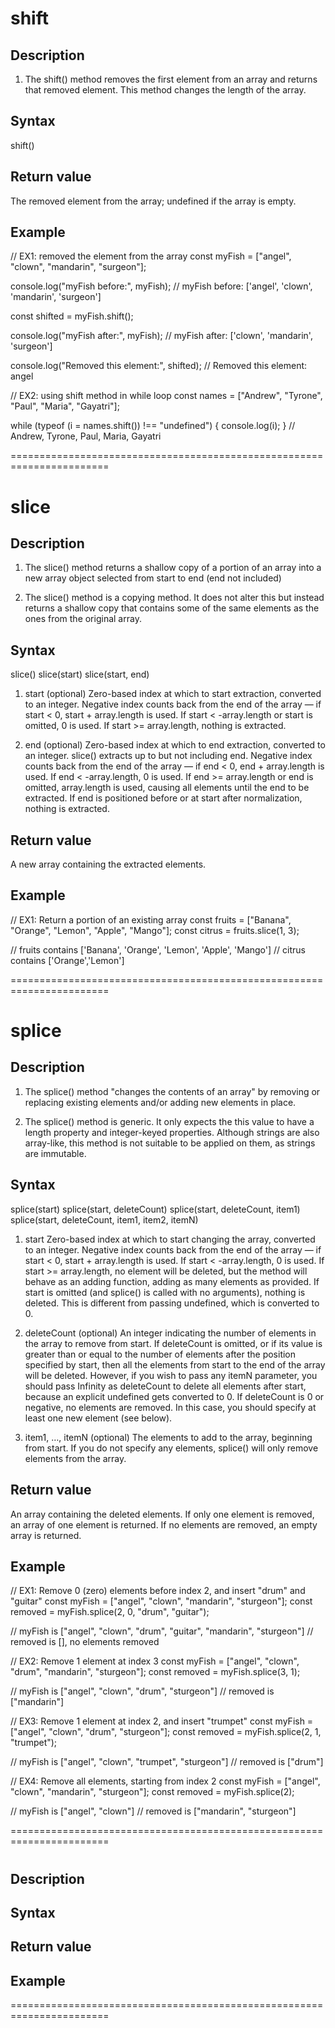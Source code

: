 # shift

## Description

1. The shift() method removes the first element from an array and returns that removed element.
   This method changes the length of the array.

## Syntax

shift()

## Return value

The removed element from the array; undefined if the array is empty.

## Example

// EX1: removed the element from the array
const myFish = ["angel", "clown", "mandarin", "surgeon"];

console.log("myFish before:", myFish);
// myFish before: ['angel', 'clown', 'mandarin', 'surgeon']

const shifted = myFish.shift();

console.log("myFish after:", myFish);
// myFish after: ['clown', 'mandarin', 'surgeon']

console.log("Removed this element:", shifted);
// Removed this element: angel

// EX2: using shift method in while loop
const names = ["Andrew", "Tyrone", "Paul", "Maria", "Gayatri"];

while (typeof (i = names.shift()) !== "undefined") {
console.log(i);
}
// Andrew, Tyrone, Paul, Maria, Gayatri

=======================================================================

# slice

## Description

1. The slice() method returns a shallow copy of a portion of an array into a new array object selected from start to end (end not included)

2. The slice() method is a copying method.
   It does not alter this but instead returns a shallow copy that contains some of the same elements as the ones from the original array.

## Syntax

slice()
slice(start)
slice(start, end)

1. start (optional)
   Zero-based index at which to start extraction, converted to an integer.
   Negative index counts back from the end of the array — if start < 0, start + array.length is used.
   If start < -array.length or start is omitted, 0 is used.
   If start >= array.length, nothing is extracted.

2. end (optional)
   Zero-based index at which to end extraction, converted to an integer. slice() extracts up to but not including end.
   Negative index counts back from the end of the array — if end < 0, end + array.length is used.
   If end < -array.length, 0 is used.
   If end >= array.length or end is omitted, array.length is used, causing all elements until the end to be extracted.
   If end is positioned before or at start after normalization, nothing is extracted.

## Return value

A new array containing the extracted elements.

## Example

// EX1: Return a portion of an existing array
const fruits = ["Banana", "Orange", "Lemon", "Apple", "Mango"];
const citrus = fruits.slice(1, 3);

// fruits contains ['Banana', 'Orange', 'Lemon', 'Apple', 'Mango']
// citrus contains ['Orange','Lemon']

=======================================================================

# splice

## Description

1. The splice() method "changes the contents of an array" by removing or
   replacing existing elements and/or adding new elements in place.

2. The splice() method is generic. It only expects the this value to have a length property and integer-keyed properties.
   Although strings are also array-like, this method is not suitable to be applied on them, as strings are immutable.

## Syntax

splice(start)
splice(start, deleteCount)
splice(start, deleteCount, item1)
splice(start, deleteCount, item1, item2, itemN)

1. start
   Zero-based index at which to start changing the array, converted to an integer.
   Negative index counts back from the end of the array — if start < 0, start + array.length is used.
   If start < -array.length, 0 is used.
   If start >= array.length, no element will be deleted, but the method will behave as an adding function,
   adding as many elements as provided.
   If start is omitted (and splice() is called with no arguments), nothing is deleted.
   This is different from passing undefined, which is converted to 0.

2. deleteCount (optional)
   An integer indicating the number of elements in the array to remove from start.
   If deleteCount is omitted, or if its value is greater than or equal to the number of elements after the position specified by start,
   then all the elements from start to the end of the array will be deleted.
   However, if you wish to pass any itemN parameter, you should pass Infinity as deleteCount to delete all elements after start,
   because an explicit undefined gets converted to 0.
   If deleteCount is 0 or negative, no elements are removed. In this case, you should specify at least one new element (see below).

3. item1, …, itemN (optional)
   The elements to add to the array, beginning from start.
   If you do not specify any elements, splice() will only remove elements from the array.

## Return value

An array containing the deleted elements.
If only one element is removed, an array of one element is returned.
If no elements are removed, an empty array is returned.

## Example

// EX1: Remove 0 (zero) elements before index 2, and insert "drum" and "guitar"
const myFish = ["angel", "clown", "mandarin", "sturgeon"];
const removed = myFish.splice(2, 0, "drum", "guitar");

// myFish is ["angel", "clown", "drum", "guitar", "mandarin", "sturgeon"]
// removed is [], no elements removed

// EX2: Remove 1 element at index 3
const myFish = ["angel", "clown", "drum", "mandarin", "sturgeon"];
const removed = myFish.splice(3, 1);

// myFish is ["angel", "clown", "drum", "sturgeon"]
// removed is ["mandarin"]

// EX3: Remove 1 element at index 2, and insert "trumpet"
const myFish = ["angel", "clown", "drum", "sturgeon"];
const removed = myFish.splice(2, 1, "trumpet");

// myFish is ["angel", "clown", "trumpet", "sturgeon"]
// removed is ["drum"]

// EX4: Remove all elements, starting from index 2
const myFish = ["angel", "clown", "mandarin", "sturgeon"];
const removed = myFish.splice(2);

// myFish is ["angel", "clown"]
// removed is ["mandarin", "sturgeon"]

=======================================================================

#

## Description

## Syntax

## Return value

## Example

=======================================================================
